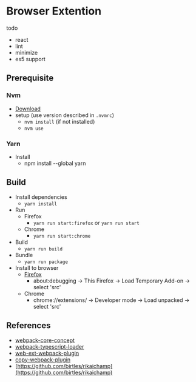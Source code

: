 # Browser Extention

todo

- react
- lint
- minimize
- es5 support

## Prerequisite

### Nvm

- [Download](https://github.com/nvm-sh/nvm#install--update-script)
- setup (use version described in `.nvmrc`)
  - `nvm install` (if not installed)
  - `nvm use`

### Yarn

- Install
  - npm install --global yarn

## Build

- Install dependencies
  - `yarn install`
- Run
  - Firefox
    - `yarn run start:firefox` or `yarn run start`
  - Chrome
    - `yarn run start:chrome`
- Build
  - `yarn run build`
- Bundle
  - `yarn run package`
- Install to browser
  - [Firefox](https://extensionworkshop.com/documentation/develop/temporary-installation-in-firefox/)
    - about:debugging -> This Firefox -> Load Temporary Add-on -> select 'src'
  - Chrome
    - chrome://extensions/ -> Developer mode -> Load unpacked -> select 'src'

## References

- [webpack-core-concept](https://webpack.js.org/concepts/)
- [webpack-typescript-loader](https://webpack.js.org/guides/typescript/)
- [web-ext-webpack-plugin](https://github.com/hiikezoe/web-ext-webpack-plugin/blob/master/README.md)
- [copy-webpack-plugin](https://webpack.js.org/plugins/copy-webpack-plugin)
- [https://github.com/birtles/rikaichamp](https://github.com/birtles/rikaichamp)
